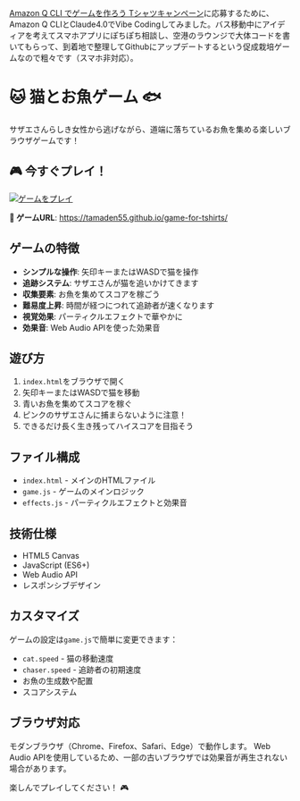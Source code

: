 [Amazon Q CLI でゲームを作ろう Tシャツキャンペーン](https://aws.amazon.com/jp/blogs/news/build-games-with-amazon-q-cli-and-score-a-t-shirt/)に応募するために、Amazon Q CLIとClaude4.0でVibe Codingしてみました。バス移動中にアイディアを考えてスマホアプリにぽちぽち相談し、空港のラウンジで大体コードを書いてもらって、到着地で整理してGithubにアップデートするという促成栽培ゲームなので粗々です（スマホ非対応）。

# 🐱 猫とお魚ゲーム 🐟

サザエさんらしき女性から逃げながら、道端に落ちているお魚を集める楽しいブラウザゲームです！

## 🎮 今すぐプレイ！

[![ゲームをプレイ](https://img.shields.io/badge/🎮_ゲームをプレイ-今すぐ開始-brightgreen?style=for-the-badge)](https://tamaden55.github.io/game-for-tshirts/)

**🔗 ゲームURL**: https://tamaden55.github.io/game-for-tshirts/

## ゲームの特徴

- **シンプルな操作**: 矢印キーまたはWASDで猫を操作
- **追跡システム**: サザエさんが猫を追いかけてきます
- **収集要素**: お魚を集めてスコアを稼ごう
- **難易度上昇**: 時間が経つにつれて追跡者が速くなります
- **視覚効果**: パーティクルエフェクトで華やかに
- **効果音**: Web Audio APIを使った効果音

## 遊び方

1. `index.html`をブラウザで開く
2. 矢印キーまたはWASDで猫を移動
3. 青いお魚を集めてスコアを稼ぐ
4. ピンクのサザエさんに捕まらないように注意！
5. できるだけ長く生き残ってハイスコアを目指そう

## ファイル構成

- `index.html` - メインのHTMLファイル
- `game.js` - ゲームのメインロジック
- `effects.js` - パーティクルエフェクトと効果音

## 技術仕様

- HTML5 Canvas
- JavaScript (ES6+)
- Web Audio API
- レスポンシブデザイン

## カスタマイズ

ゲームの設定は`game.js`で簡単に変更できます：

- `cat.speed` - 猫の移動速度
- `chaser.speed` - 追跡者の初期速度
- お魚の生成数や配置
- スコアシステム

## ブラウザ対応

モダンブラウザ（Chrome、Firefox、Safari、Edge）で動作します。
Web Audio APIを使用しているため、一部の古いブラウザでは効果音が再生されない場合があります。

楽しんでプレイしてください！ 🎮
